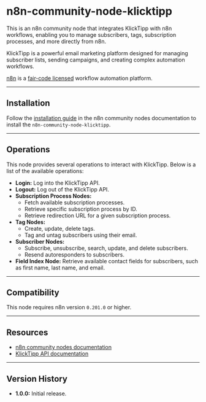 # n8n-community-node-klicktipp

This is an n8n community node that integrates KlickTipp with n8n workflows, enabling you to manage subscribers, tags, subscription processes, and more directly from n8n.

KlickTipp is a powerful email marketing platform designed for managing subscriber lists, sending campaigns, and creating complex automation workflows.

[n8n](https://n8n.io/) is a [fair-code licensed](https://docs.n8n.io/reference/license/) workflow automation platform.

---

## Installation

Follow the [installation guide](https://docs.n8n.io/integrations/community-nodes/installation/) in the n8n community nodes documentation to install the `n8n-community-node-klicktipp`.

---

## Operations

This node provides several operations to interact with KlickTipp. Below is a list of the available operations:

- **Login:** Log into the KlickTipp API.
- **Logout:** Log out of the KlickTipp API.
- **Subscription Process Nodes:**
    - Fetch available subscription processes.
    - Retrieve specific subscription process by ID.
    - Retrieve redirection URL for a given subscription process.
- **Tag Nodes:**
    - Create, update, delete tags.
    - Tag and untag subscribers using their email.
- **Subscriber Nodes:**
    - Subscribe, unsubscribe, search, update, and delete subscribers.
    - Resend autoresponders to subscribers.
- **Field Index Node:** Retrieve available contact fields for subscribers, such as first name, last name, and email.

---

## Compatibility

This node requires n8n version `0.201.0` or higher.

---

## Resources

- [n8n community nodes documentation](https://docs.n8n.io/integrations/community-nodes/)
- [KlickTipp API documentation](https://www.klicktipp.com/de/support/wissensdatenbank/application-programming-interface-api/)

---

## Version History

- **1.0.0:** Initial release.
